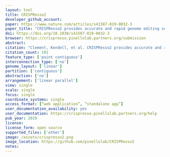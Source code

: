 ```yaml
---
layout: tool 
title: CRISPResso2
developer_github_account: 
paper: https://www.nature.com/articles/s41587-019-0032-3
paper_title: "CRISPResso2 provides accurate and rapid genome editing sequence analysis"
doi: https://doi.org/10.1038/s41587-019-0032-3
browser: https://crispresso.pinellolab.partners.org/submission
abstract: 
citation: "Clement, Kendell, et al. CRISPResso2 provides accurate and rapid genome editing sequence analysis. Nature biotechnology 37.3 (2019): 224-226."
citation_count: 101
feature_type: ['point contiguous']
interconnection_type: ['no']
genome_layout: ['linear']
partition: ['contiguous']
abstraction: ['no']
arrangement: ['linear parallel']
view: single
scale: single
focus: single
coordinate_systems: single
access_format: [“web application”, “standalone app”]
user_documentation_availability: yes
user_documentation: https://crispresso.pinellolab.partners.org/help
pub_year: 2019
license: 
license_form: open source
supported_files: ['other']
image: /assets/crispresso2.png
image_location: https://github.com/pinellolab/CRISPResso2
notes: 
---
```

